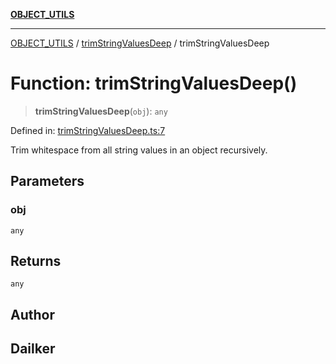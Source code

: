 [**OBJECT_UTILS**](../../README.md)

***

[OBJECT_UTILS](../../README.md) / [trimStringValuesDeep](../README.md) / trimStringValuesDeep

# Function: trimStringValuesDeep()

> **trimStringValuesDeep**(`obj`): `any`

Defined in: [trimStringValuesDeep.ts:7](https://github.com/dailker/everyutil-js/blob/b3e269da55b7d96c15eb37e98c5c4f6b94f05f6f/src/object/trimStringValuesDeep.ts#L7)

Trim whitespace from all string values in an object recursively.

## Parameters

### obj

`any`

## Returns

`any`

## Author

## Dailker
